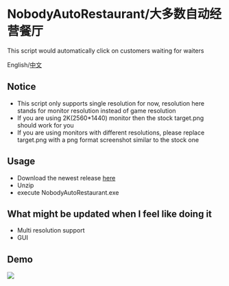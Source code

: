 # NobodyAutoRestaurant/大多数自动经营餐厅
This script would automatically click on customers waiting for waiters

English/[中文](https://github.com/idkwhodatis/NobodyAutoRestaurant/blob/main/README_zh_CN.md)

## Notice
- This script only supports single resolution for now, resolution here stands for monitor resolution instead of game resolution
- If you are using 2K(2560*1440) monitor then the stock target.png should work for you
- If you are using monitors with different resolutions, please replace target.png with a png format screenshot similar to the stock one

## Usage
- Download the newest release [here](https://github.com/idkwhodatis/NobodyAutoRestaurant/releases)
- Unzip
- execute NobodyAutoRestaurant.exe

## What might be updated when I feel like doing it
- Multi resolution support
- GUI

## Demo
![](https://i.niupic.com/images/2022/12/05/abIU.gif)
